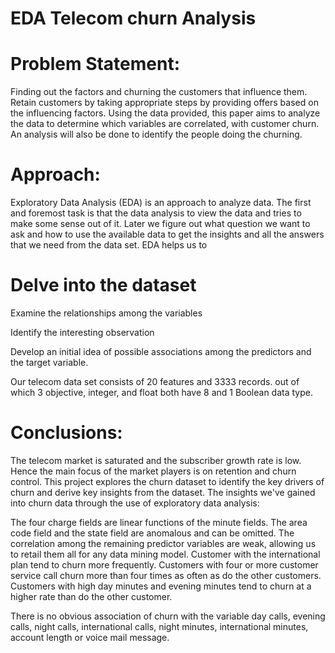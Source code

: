 # EDA Telecom churn Analysis

# Problem Statement:

Finding out the factors and churning the customers that influence them. Retain customers by taking appropriate steps by providing offers based on the influencing factors. Using the data provided, this paper aims to analyze the data to determine which variables are correlated,  with customer churn. An analysis will also be done to identify the people doing the churning.

# Approach:
Exploratory Data Analysis (EDA) is an approach to analyze data. The first and foremost task is that the data analysis to view the data and tries to make some sense out of it. Later we figure out what question we want to ask and how to use the available data to get the insights and all the answers that we need from the data set. EDA helps us to

# Delve into the dataset

Examine the relationships among the variables

Identify the interesting observation

Develop an initial idea of possible associations among the predictors and the target variable. 

Our telecom data set consists of 20 features and 3333 records. out of which 3 objective, integer, and float both have 8 and 1 Boolean data type.

# Conclusions:

The telecom market is saturated and the subscriber growth rate is low. Hence the main focus of the market players is on retention and churn control. This project explores the churn dataset to identify the key drivers of churn and derive key insights from the dataset. The insights we've gained into churn data through the use of exploratory data analysis:

The four charge fields are linear functions of the minute fields.
The area code field and the state field are anomalous and can be omitted.
The correlation among the remaining predictor variables are weak, allowing us to retail them all for any data mining model.
Customer with the international plan tend to churn more frequently.
Customers with four or more customer service call churn more than four times as often as do the other customers.
Customers with high day minutes and evening minutes tend to churn at a higher rate than do the other customer.

There is no obvious association of churn with the variable day calls, evening calls, night calls, international calls, night minutes, international minutes, account length or voice mail message.

